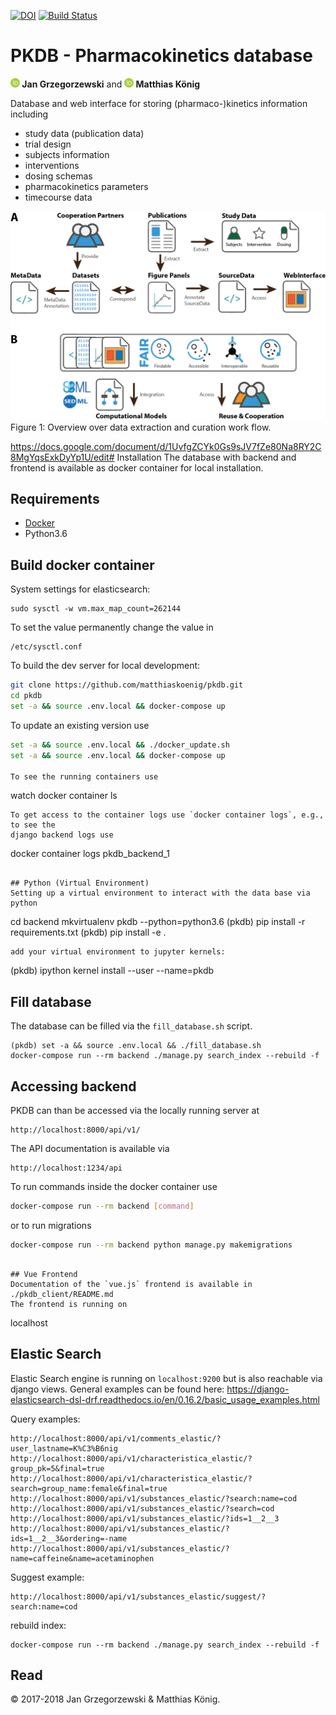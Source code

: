 [![DOI](https://zenodo.org/badge/DOI/10.5281/zenodo.1407035.svg)](https://doi.org/10.5281/zenodo.1406979)
[![Build Status](https://travis-ci.org/matthiaskoenig/pkdb.svg?branch=develop)](https://travis-ci.org/matthiaskoenig/pkdb)

# PKDB - Pharmacokinetics database

<b><a href="https://orcid.org/0000-0002-4588-4925" title="0000-0002-4588-4925"><img src="./docs/images/orcid.png" height="15"/></a> Jan Grzegorzewski</b>
and
<b><a href="https://orcid.org/0000-0003-1725-179X" title="https://orcid.org/0000-0003-1725-179X"><img src="./docs/images/orcid.png" height="15" width="15"/></a> Matthias König</b>

Database and web interface for storing (pharmaco-)kinetics information including
- study data (publication data)
- trial design
- subjects information
- interventions
- dosing schemas
- pharmacokinetics parameters 
- timecourse data

<img src="./docs/images/data_extraction.png" width="600"/>
Figure 1: Overview over data extraction and curation work flow.

https://docs.google.com/document/d/1UvfgZCYk0Gs9sJV7fZe80Na8RY2C8MgYqsExkDyYp1U/edit# Installation
The database with backend and frontend is available as docker container for local installation.

## Requirements
- [Docker](https://docs.docker.com/install/linux/docker-ce/ubuntu/)
- Python3.6

## Build docker container
System settings for elasticsearch:
```
sudo sysctl -w vm.max_map_count=262144
```
To set the value permanently change the value in 
```
/etc/sysctl.conf
```

To build the dev server for local development:
```bash
git clone https://github.com/matthiaskoenig/pkdb.git
cd pkdb
set -a && source .env.local && docker-compose up
```
To update an existing version use
```bash
set -a && source .env.local && ./docker_update.sh
set -a && source .env.local && docker-compose up

To see the running containers use
```
watch docker container ls
```
To get access to the container logs use `docker container logs`, e.g., to see the
django backend logs use
```
docker container logs pkdb_backend_1 
```

## Python (Virtual Environment)
Setting up a virtual environment to interact with the data base via python
```
cd backend
mkvirtualenv pkdb --python=python3.6
(pkdb) pip install -r requirements.txt
(pkdb) pip install -e .
```
add your virtual environment to jupyter kernels:
```
(pkdb) ipython kernel install --user --name=pkdb

## Fill database
The database can be filled via the `fill_database.sh` script.
```
(pkdb) set -a && source .env.local && ./fill_database.sh
docker-compose run --rm backend ./manage.py search_index --rebuild -f
```

## Accessing backend
PKDB can than be accessed via the locally running server at  
```
http://localhost:8000/api/v1/
```
The API documentation is available via
```
http://localhost:1234/api
```

To run commands inside the docker container use
```bash
docker-compose run --rm backend [command]
```
or to run migrations
```bash
docker-compose run --rm backend python manage.py makemigrations
```


``` 

## Vue Frontend 
Documentation of the `vue.js` frontend is available in
./pkdb_client/README.md
The frontend is running on
```
localhost

## Elastic Search 
Elastic Search engine is running on `localhost:9200` but is also reachable via django views.
General examples can be found here: https://django-elasticsearch-dsl-drf.readthedocs.io/en/0.16.2/basic_usage_examples.html

Query examples:
```
http://localhost:8000/api/v1/comments_elastic/?user_lastname=K%C3%B6nig
http://localhost:8000/api/v1/characteristica_elastic/?group_pk=5&final=true
http://localhost:8000/api/v1/characteristica_elastic/?search=group_name:female&final=true
http://localhost:8000/api/v1/substances_elastic/?search:name=cod
http://localhost:8000/api/v1/substances_elastic/?search=cod 
http://localhost:8000/api/v1/substances_elastic/?ids=1__2__3 
http://localhost:8000/api/v1/substances_elastic/?ids=1__2__3&ordering=-name
http://localhost:8000/api/v1/substances_elastic/?name=caffeine&name=acetaminophen
```

Suggest example:
```
http://localhost:8000/api/v1/substances_elastic/suggest/?search:name=cod
```

rebuild index:
```
docker-compose run --rm backend ./manage.py search_index --rebuild -f
```
 
## Read 
&copy; 2017-2018 Jan Grzegorzewski & Matthias König.